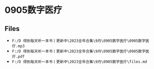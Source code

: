 # 0905数字医疗

## Files

- `F:/D 得到每天听一本书丨更新中\2023全年合集\9月\0905数字医疗\0905数字医疗.mp3`
- `F:/D 得到每天听一本书丨更新中\2023全年合集\9月\0905数字医疗\0905数字医疗.pdf`
- `F:/D 得到每天听一本书丨更新中\2023全年合集\9月\0905数字医疗\files.md`
